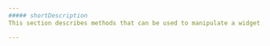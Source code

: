 ```yaml
---
##### shortDescription
This section describes methods that can be used to manipulate a widget.

---
```

